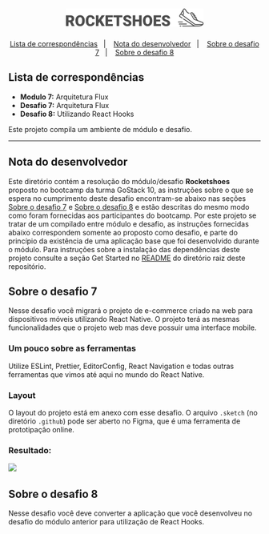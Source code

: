 <h1 align="center">
  <img src="../../.github/rocketshoes-logo.png" alt="Rocketshoes">
</h1>

<p align="center">
  <a href="#lista-de-correspondências">Lista de correspondências</a>&nbsp;&nbsp;&nbsp;|&nbsp;&nbsp;&nbsp;
  <a href="#nota-do-desenvolvedor">Nota do desenvolvedor</a>&nbsp;&nbsp;&nbsp;|&nbsp;&nbsp;&nbsp;
  <a href="#sobre-o-desafio-7">Sobre o desafio 7</a>&nbsp;&nbsp;&nbsp;|&nbsp;&nbsp;&nbsp;
  <a href="#sobre-o-desafio-8">Sobre o desafio 8</a>
</p>

## Lista de correspondências

* **Modulo 7:** Arquitetura Flux
* **Desafio 7:** Arquitetura Flux
* **Desafio 8:** Utilizando React Hooks

Este projeto compila um ambiente de módulo e desafio.

---

## Nota do desenvolvedor

Este diretório contém a resolução do módulo/desafio **Rocketshoes** proposto no bootcamp da turma GoStack 10, as instruções sobre o que se espera no cumprimento deste desafio encontram-se abaixo nas seções [Sobre o desafio 7](#sobre-o-desafio-7) e [Sobre o desafio 8](#sobre-o-desafio-8) e estão descritas do mesmo modo como foram fornecidas aos participantes do bootcamp. Por este projeto se tratar de um compilado entre módulo e desafio, as instruções fornecidas abaixo correspondem somente ao proposto como desafio, e parte do princípio da existência de uma aplicação base que foi desenvolvido durante o módulo.
Para instruções sobre a instalação das dependências deste projeto consulte a seção Get Started no [README](../../README.md) do diretório raiz deste repositório.

## Sobre o desafio 7

Nesse desafio você migrará o projeto de e-commerce criado na web para dispositivos móveis utilizando React Native. O projeto terá as mesmas funcionalidades que o projeto web mas deve possuir uma interface mobile.

### Um pouco sobre as ferramentas

Utilize ESLint, Prettier, EditorConfig, React Navigation e todas outras ferramentas que vimos até aqui no mundo do React Native.

### Layout

O layout do projeto está em anexo com esse desafio. O arquivo `.sketch` (no diretório `.github`) pode ser aberto no Figma, que é uma ferramenta de prototipação online.

### Resultado:

<img src="../../.github/rocketshoes.gif" height="400">

## Sobre o desafio 8

Nesse desafio você deve converter a aplicação que você desenvolveu no desafio do módulo anterior para utilização de React Hooks.

